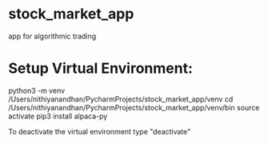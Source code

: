 # stock_market_app
app for algorithmic trading

Setup Virtual Environment:
==========================

python3 -m venv /Users/nithiyanandhan/PycharmProjects/stock_market_app/venv
cd /Users/nithiyanandhan/PycharmProjects/stock_market_app/venv/bin
source activate 
pip3 install alpaca-py

To deactivate the virtual environment type "deactivate"
